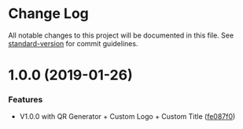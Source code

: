 # Change Log

All notable changes to this project will be documented in this file. See [standard-version](https://github.com/conventional-changelog/standard-version) for commit guidelines.

<a name="1.0.0"></a>
# 1.0.0 (2019-01-26)


### Features

* V1.0.0 with QR Generator + Custom Logo + Custom Title ([fe087f0](https://github.com/ReiiYuki/QR-Gen/commit/fe087f0))
